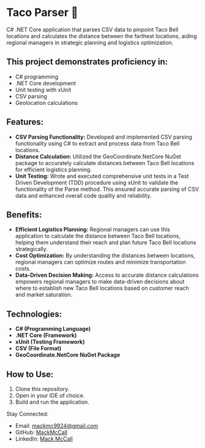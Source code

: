 # Taco Parser 🌮

C# .NET Core application that parses CSV data to pinpoint Taco Bell locations and calculates the distance between the farthest locations, aiding regional managers in strategic planning and logistics optimization.

## This project demonstrates proficiency in:
- C# programming
- .NET Core development
- Unit testing with xUnit
- CSV parsing
- Geolocation calculations

## Features:

- **CSV Parsing Functionality:** Developed and implemented CSV parsing functionality using C# to extract and process data from Taco Bell locations.
- **Distance Calculation:** Utilized the GeoCoordinate.NetCore NuGet package to accurately calculate distances between Taco Bell locations for efficient logistics planning.
- **Unit Testing:** Wrote and executed comprehensive unit tests in a Test Driven Development (TDD) procedure using xUnit to validate the functionality of the Parse method. This ensured accurate parsing of CSV data and enhanced overall code quality and reliability.

## Benefits:

- **Efficient Logistics Planning:** Regional managers can use this application to calculate the distance between Taco Bell locations, helping them understand their reach and plan future Taco Bell locations strategically.
- **Cost Optimization:** By understanding the distances between locations, regional managers can optimize routes and minimize transportation costs.
- **Data-Driven Decision Making:** Access to accurate distance calculations empowers regional managers to make data-driven decisions about where to establish new Taco Bell locations based on customer reach and market saturation.

## Technologies:

- **C# (Programming Language)**
- **.NET Core (Framework)**
- **xUnit (Testing Framework)**
- **CSV (File Format)**
- **GeoCoordinate.NetCore NuGet Package**


## How to Use:

1. Clone this repository.
2. Open in your IDE of choice.
3. Build and run the application.

Stay Connected:
- Email: [mackmc9924@gmail.com](mailto:mackmc9924@gmail.com)
- GitHub: [MackMcCall](https://github.com/MackMcCall)
- LinkedIn: [Mack McCall](https://www.linkedin.com/in/mack-mccall)
